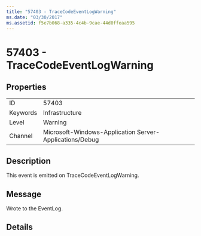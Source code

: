 ```yaml
---
title: "57403 - TraceCodeEventLogWarning"
ms.date: "03/30/2017"
ms.assetid: f5e7b068-a335-4c4b-9cae-44d0ffeaa595
---
```

# 57403 - TraceCodeEventLogWarning
## Properties  


|||  
|-|-|  
|ID|57403|  
|Keywords|Infrastructure|  
|Level|Warning|  
|Channel|Microsoft-Windows-Application Server-Applications/Debug|  

## Description  
 This event is emitted on TraceCodeEventLogWarning.  

## Message  
 Wrote to the EventLog.  

## Details
